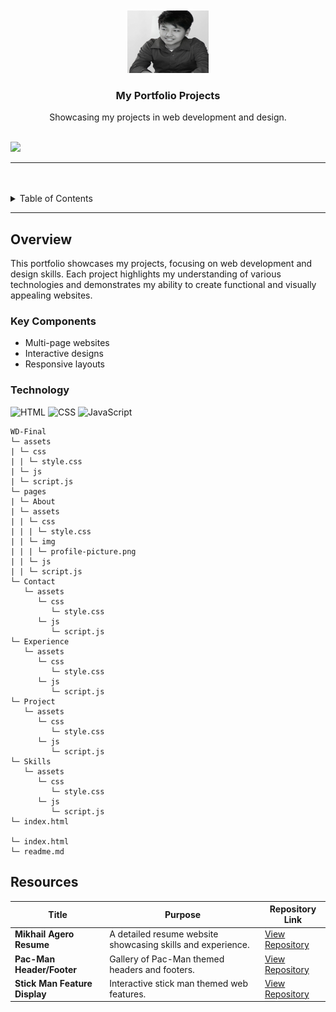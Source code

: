 <a name="readme-top">

<br/>

<br />
<div align="center">
  <a href="https://github.com/mikhailfeutech/">
    <img src="./pages/About/assets/image/profile-picture.png" alt="Nyebe" width="130" height="100">
  </a>
  <h3 align="center">My Portfolio Projects</h3>
</div>
<div align="center">
  Showcasing my projects in web development and design.
</div>

<br />

![](https://visit-counter.vercel.app/counter.png?page=mikhailfeutech/My-Portfolio-Projects)

---

<br />
<br />

<details>
  <summary>Table of Contents</summary>
  <ol>
    <li>
      <a href="#overview">Overview</a>
      <ol>
        <li>
          <a href="#key-components">Key Components</a>
        </li>
        <li>
          <a href="#technology">Technology</a>
        </li>
      </ol>
    </li>
    <li>
      <a href="#rules-practices-and-principles">Rules, Practices and Principles</a>
    </li>
    <li>
      <a href="#resources">Resources</a>
    </li>
  </ol>
</details>

---

## Overview

This portfolio showcases my projects, focusing on web development and design skills. Each project highlights my understanding of various technologies and demonstrates my ability to create functional and visually appealing websites.

### Key Components
- Multi-page websites
- Interactive designs
- Responsive layouts

### Technology
![HTML](https://img.shields.io/badge/HTML-E34F26?style=for-the-badge&logo=html5&logoColor=white)
![CSS](https://img.shields.io/badge/CSS-1572B6?style=for-the-badge&logo=css3&logoColor=white)
![JavaScript](https://img.shields.io/badge/JavaScript-F7DF1E?style=for-the-badge&logo=javascript&logoColor=white)
```
WD-Final
└─ assets
| └─ css
| | └─ style.css
| └─ js
| └─ script.js
└─ pages
| └─ About
| └─ assets
| | └─ css
| | | └─ style.css
| | └─ img
| | | └─ profile-picture.png
| | └─ js
| | └─ script.js
└─ Contact
   └─ assets
      └─ css
         └─ style.css
      └─ js
         └─ script.js
└─ Experience
   └─ assets
      └─ css
         └─ style.css
      └─ js
         └─ script.js
└─ Project
   └─ assets
      └─ css
         └─ style.css
      └─ js
         └─ script.js
└─ Skills
   └─ assets
      └─ css
         └─ style.css
      └─ js
         └─ script.js
└─ index.html

└─ index.html
└─ readme.md
```
## Resources

| Title                   | Purpose                                                  | Repository Link               |
|-------------------------|----------------------------------------------------------|-------------------------------|
| **Mikhail Agero Resume**    | A detailed resume website showcasing skills and experience. | [View Repository](https://github.com/mikhailfeutech/WD-SW2-TC03) |
| **Pac-Man Header/Footer**    | Gallery of Pac-Man themed headers and footers.          | [View Repository](https://github.com/mikhailfeutech/WD-SW3-TC03) |
| **Stick Man Feature Display** | Interactive stick man themed web features.             | [View Repository](https://github.com/mikhailfeutech/WD-SW4-TC03) |

